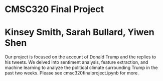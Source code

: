 # CMSC320 Final Project
# Kinsey Smith, Sarah Bullard, Yiwen Shen

Our project is focused on the account of Donald Trump and the replies to his tweets. We delved into sentiment analysis, feature extraction, and machine learning to analyze the political climate surrounding Trump in the past two weeks. Please see cmsc320finalproject.ipynb for more. 

